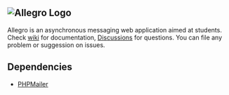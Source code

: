 ![Allegro Logo](https://user-images.githubusercontent.com/37447279/116271894-1800dd00-a789-11eb-8dad-971afed890cf.png)
---
Allegro is an asynchronous messaging web application aimed at students. Check [wiki](https://github.com/ogoregen/allegro/wiki) for documentation, [Discussions](https://github.com/ogoregen/allegro/discussions) for questions. You can file any problem or suggession on issues.

## Dependencies

* [PHPMailer](https://github.com/PHPMailer/PHPMailer)
